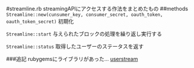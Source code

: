 #streamline.rb
streamingAPIにアクセスする作法をまとめたもの
##methods
`Streamline::new(cunsumer_key, consumer_secret, oauth_token, oauth_token_secret)`
初期化

`Streamline::start`
与えられたブロックの処理を繰り返し実行する

`Streamline::status`
取得したユーザーのステータスを返す

###追記
rubygemsにライブラリがあった…
[userstream](http://rubygems.org/gems/userstream)

